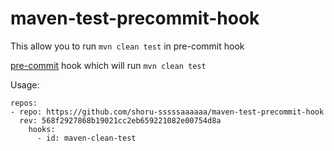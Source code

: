 # maven-test-precommit-hook

This allow you to run `mvn clean test` in pre-commit hook

[pre-commit](http://pre-commit.com/) hook which will run `mvn clean test`

Usage:

```
repos:
- repo: https://github.com/shoru-sssssaaaaaa/maven-test-precommit-hook
  rev: 568f2927868b19021cc2eb659221082e00754d8a
    hooks:
      - id: maven-clean-test
```
